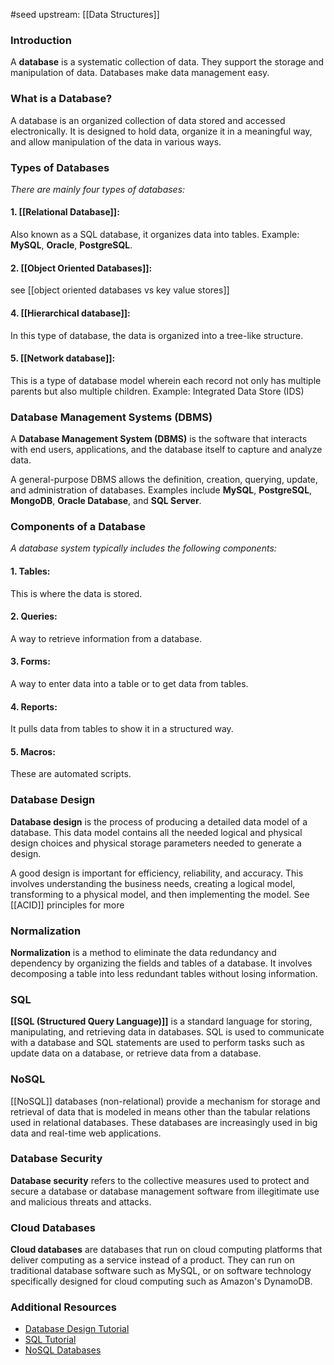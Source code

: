 #seed 
upstream: [[Data Structures]]

### Introduction 

A **database** is a systematic collection of data. They support the storage and manipulation of data. Databases make data management easy.

### What is a Database? <a name="what-is-database"></a>

A database is an organized collection of data stored and accessed electronically. It is designed to hold data, organize it in a meaningful way, and allow manipulation of the data in various ways.

### Types of Databases <a name="types-of-databases"></a>

*There are mainly four types of databases:*

#### 1. **[[Relational Database]]**: 

Also known as a SQL database, it organizes data into tables. Example: **MySQL**, **Oracle**, **PostgreSQL**.

#### 2. **[[Object Oriented Databases]]**: 

see [[object oriented databases vs key value stores]]

#### 4. **[[Hierarchical database]]**: 
In this type of database, the data is organized into a tree-like structure.

#### 5. **[[Network database]]**: 
This is a type of database model wherein each record not only has multiple parents but also multiple children. Example: Integrated Data Store (IDS)

### Database Management Systems (DBMS) <a name="dbms"></a>

A **Database Management System (DBMS)** is the software that interacts with end users, applications, and the database itself to capture and analyze data. 

A general-purpose DBMS allows the definition, creation, querying, update, and administration of databases. Examples include **MySQL**, **PostgreSQL**, **MongoDB**, **Oracle Database**, and **SQL Server**.

### Components of a Database <a name="components-of-database"></a>

*A database system typically includes the following components:*

#### 1. **Tables**: 
This is where the data is stored.

#### 2. **Queries**: 
A way to retrieve information from a database.

#### 3. **Forms**: 
A way to enter data into a table or to get data from tables.

#### 4. **Reports**: 
It pulls data from tables to show it in a structured way.

#### 5. **Macros**: 
These are automated scripts.

### Database Design <a name="database-design"></a>

**Database design** is the process of producing a detailed data model of a database. This data model contains all the needed logical and physical design choices and physical storage parameters needed to generate a design.

A good design is important for efficiency, reliability, and accuracy. This involves understanding the business needs, creating a logical model, transforming to a physical model, and then implementing the model. See [[ACID]] principles for more

### Normalization <a name="normalization"></a>

**Normalization** is a method to eliminate the data redundancy and dependency by organizing the fields and tables of a database. It involves decomposing a table into less redundant tables without losing information.

### SQL <a name="sql"></a>

**[[SQL (Structured Query Language)]]** is a standard language for storing, manipulating, and retrieving data in databases. SQL is used to communicate with a database and SQL statements are used to perform tasks such as update data on a database, or retrieve data from a database.

### NoSQL <a name="nosql"></a>

[[NoSQL]] databases (non-relational) provide a mechanism for storage and retrieval of data that is modeled in means other than the tabular relations used in relational databases. These databases are increasingly used in big data and real-time web applications.

### Database Security <a name="database-security"></a>

**Database security** refers to the collective measures used to protect and secure a database or database management software from illegitimate use and malicious threats and attacks.

### Cloud Databases <a name="cloud-databases"></a>

**Cloud databases** are databases that run on cloud computing platforms that deliver computing as a service instead of a product. They can run on traditional database software such as MySQL, or on software technology specifically designed for cloud computing such as Amazon's DynamoDB.

### Additional Resources <a name="additional-resources"></a>

- [Database Design Tutorial](https://www.tutorialspoint.com/dbms/dbms_tutorial.htm)
- [SQL Tutorial](https://www.w3schools.com/sql/)
- [NoSQL Databases](https://www.tutorialspoint.com/nosql/index.htm)
